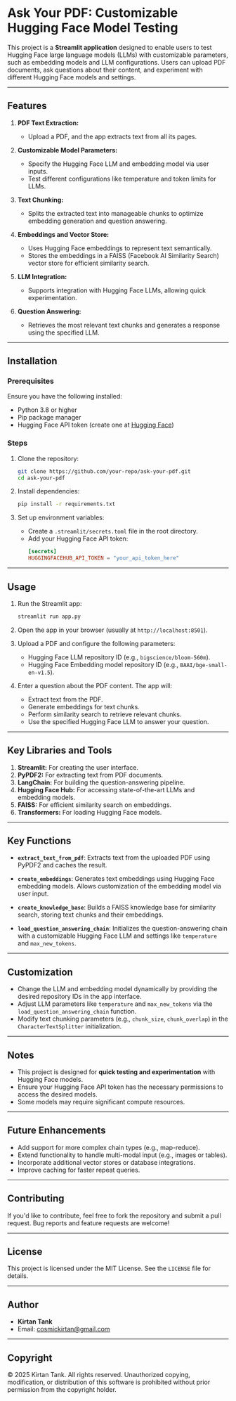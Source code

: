 # Ask Your PDF: Customizable Hugging Face Model Testing

This project is a **Streamlit application** designed to enable users to test Hugging Face large language models (LLMs) with customizable parameters, such as embedding models and LLM configurations. Users can upload PDF documents, ask questions about their content, and experiment with different Hugging Face models and settings.

---

## Features

1. **PDF Text Extraction:**
   - Upload a PDF, and the app extracts text from all its pages.

2. **Customizable Model Parameters:**
   - Specify the Hugging Face LLM and embedding model via user inputs.
   - Test different configurations like temperature and token limits for LLMs.

3. **Text Chunking:**
   - Splits the extracted text into manageable chunks to optimize embedding generation and question answering.

4. **Embeddings and Vector Store:**
   - Uses Hugging Face embeddings to represent text semantically.
   - Stores the embeddings in a FAISS (Facebook AI Similarity Search) vector store for efficient similarity search.

5. **LLM Integration:**
   - Supports integration with Hugging Face LLMs, allowing quick experimentation.

6. **Question Answering:**
   - Retrieves the most relevant text chunks and generates a response using the specified LLM.

---

## Installation

### Prerequisites
Ensure you have the following installed:
- Python 3.8 or higher
- Pip package manager
- Hugging Face API token (create one at [Hugging Face](https://huggingface.co/))

### Steps

1. Clone the repository:
   ```bash
   git clone https://github.com/your-repo/ask-your-pdf.git
   cd ask-your-pdf
   ```

2. Install dependencies:
   ```bash
   pip install -r requirements.txt
   ```

3. Set up environment variables:
   - Create a `.streamlit/secrets.toml` file in the root directory.
   - Add your Hugging Face API token:
     ```toml
     [secrets]
     HUGGINGFACEHUB_API_TOKEN = "your_api_token_here"
     ```

---

## Usage

1. Run the Streamlit app:
   ```bash
   streamlit run app.py
   ```

2. Open the app in your browser (usually at `http://localhost:8501`).

3. Upload a PDF and configure the following parameters:
   - Hugging Face LLM repository ID (e.g., `bigscience/bloom-560m`).
   - Hugging Face Embedding model repository ID (e.g., `BAAI/bge-small-en-v1.5`).

4. Enter a question about the PDF content. The app will:
   - Extract text from the PDF.
   - Generate embeddings for text chunks.
   - Perform similarity search to retrieve relevant chunks.
   - Use the specified Hugging Face LLM to answer your question.

---

## Key Libraries and Tools

1. **Streamlit:** For creating the user interface.
2. **PyPDF2:** For extracting text from PDF documents.
3. **LangChain:** For building the question-answering pipeline.
4. **Hugging Face Hub:** For accessing state-of-the-art LLMs and embedding models.
5. **FAISS:** For efficient similarity search on embeddings.
6. **Transformers:** For loading Hugging Face models.

---

## Key Functions

- **`extract_text_from_pdf`**:
  Extracts text from the uploaded PDF using PyPDF2 and caches the result.

- **`create_embeddings`**:
  Generates text embeddings using Hugging Face embedding models. Allows customization of the embedding model via user input.

- **`create_knowledge_base`**:
  Builds a FAISS knowledge base for similarity search, storing text chunks and their embeddings.

- **`load_question_answering_chain`**:
  Initializes the question-answering chain with a customizable Hugging Face LLM and settings like `temperature` and `max_new_tokens`.

---

## Customization

- Change the LLM and embedding model dynamically by providing the desired repository IDs in the app interface.
- Adjust LLM parameters like `temperature` and `max_new_tokens` via the `load_question_answering_chain` function.
- Modify text chunking parameters (e.g., `chunk_size`, `chunk_overlap`) in the `CharacterTextSplitter` initialization.

---

## Notes

- This project is designed for **quick testing and experimentation** with Hugging Face models.
- Ensure your Hugging Face API token has the necessary permissions to access the desired models.
- Some models may require significant compute resources.

---

## Future Enhancements

- Add support for more complex chain types (e.g., map-reduce).
- Extend functionality to handle multi-modal input (e.g., images or tables).
- Incorporate additional vector stores or database integrations.
- Improve caching for faster repeat queries.

---

## Contributing

If you'd like to contribute, feel free to fork the repository and submit a pull request. Bug reports and feature requests are welcome!

---

## License

This project is licensed under the MIT License. See the `LICENSE` file for details.

---

## Author

- **Kirtan Tank**
- Email: [cosmickirtan@gmail.com](mailto:cosmickirtan@gmail.com)

---

## Copyright

&copy; 2025 Kirtan Tank. All rights reserved. Unauthorized copying, modification, or distribution of this software is prohibited without prior permission from the copyright holder.

